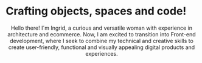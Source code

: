 <h1>Crafting objects, spaces and code!</h1>

<p align='center'>
Hello there! I´m Ingrid, a curious and versatile woman with experience in architecture and ecommerce.
Now, I am excited to transition into Front-end development, where I seek to combine my technical and creative skills to create user-friendly, functional and visually appealing digital products and experiences.
</p>
